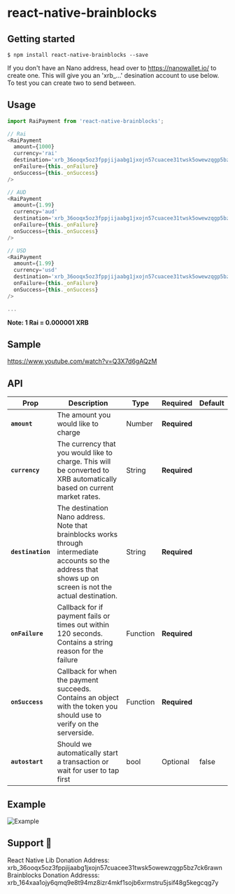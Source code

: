 
# react-native-brainblocks

## Getting started

`$ npm install react-native-brainblocks --save`

If you don't have an Nano address, head over to https://nanowallet.io/ to create one. This will give you an 'xrb_...' desination account to use below. To test you can create two to send between.

## Usage
```javascript
import RaiPayment from 'react-native-brainblocks';

// Rai
<RaiPayment
  amount={1000}
  currency='rai'
  destination='xrb_36ooqx5oz3fppjijaabg1jxojn57cuacee31twsk5owewzqgp5bz7ck6rawn'
  onFailure={this._onFailure}
  onSuccess={this._onSuccess}
/>

// AUD
<RaiPayment
  amount={1.99}
  currency='aud'
  destination='xrb_36ooqx5oz3fppjijaabg1jxojn57cuacee31twsk5owewzqgp5bz7ck6rawn'
  onFailure={this._onFailure}
  onSuccess={this._onSuccess}
/>

// USD
<RaiPayment
  amount={1.99}
  currency='usd'
  destination='xrb_36ooqx5oz3fppjijaabg1jxojn57cuacee31twsk5owewzqgp5bz7ck6rawn'
  onFailure={this._onFailure}
  onSuccess={this._onSuccess}
/>

...
```

**Note: 1 Rai = 0.000001 XRB**

## Sample
https://www.youtube.com/watch?v=Q3X7d6gAQzM

## API

Prop | Description | Type | Required | Default
------ | ------ | ------ | ------ | ------
**`amount`** | The amount you would like to charge | Number | **Required** | 
**`currency`** | The currency that you would like to charge. This will be converted to XRB automatically based on current market rates. | String | **Required** | 
**`destination`** | The destination Nano address. Note that brainblocks works through intermediate accounts so the address that shows up on screen is not the actual destination. | String | **Required** |
**`onFailure`** | Callback for if payment fails or times out within 120 seconds. Contains a string reason for the failure | Function | **Required** |
**`onSuccess`** | Callback for when the payment succeeds. Contains an object with the token you should use to verify on the serverside. | Function | **Required** |
**`autostart`** | Should we automatically start a transaction or wait for user to tap first | bool | Optional | false

## Example
![Example](https://github.com/brianfoody/react-native-brainblocks/blob/master/sample.gif?raw=true)

## Support 💙
React Native Lib Donation Address: xrb_36ooqx5oz3fppjijaabg1jxojn57cuacee31twsk5owewzqgp5bz7ck6rawn
Brainblocks Donation Addresss: xrb_164xaa1ojy6qmq9e8t94mz8izr4mkf1sojb6xrmstru5jsif48g5kegcqg7y

